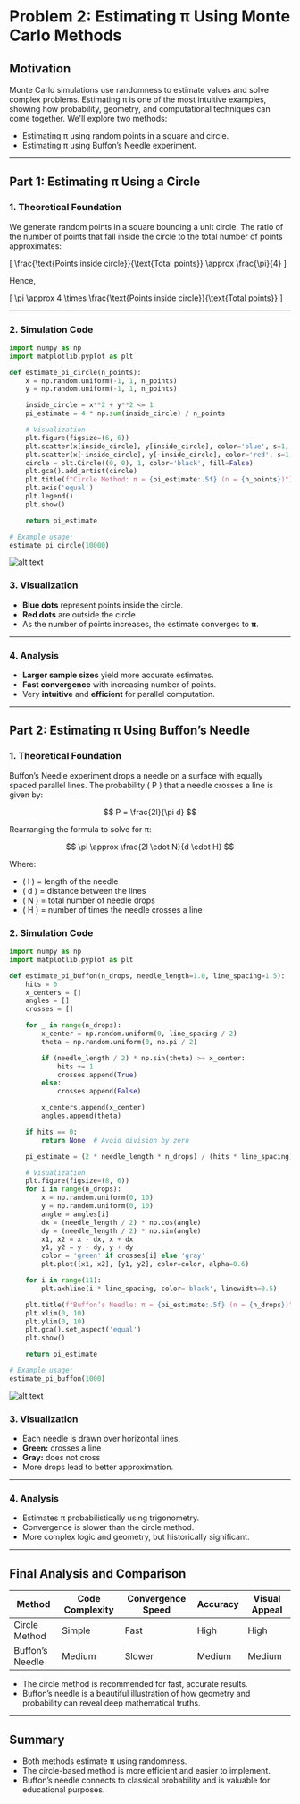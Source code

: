 # Problem 2: Estimating π Using Monte Carlo Methods

## Motivation

Monte Carlo simulations use randomness to estimate values and solve complex problems. Estimating π is one of the most intuitive examples, showing how probability, geometry, and computational techniques can come together. We'll explore two methods:

- Estimating π using random points in a square and circle.
- Estimating π using Buffon’s Needle experiment.

---

## Part 1: Estimating π Using a Circle

### 1. Theoretical Foundation

We generate random points in a square bounding a unit circle. The ratio of the number of points that fall inside the circle to the total number of points approximates:

\[
\frac{\text{Points inside circle}}{\text{Total points}} \approx \frac{\pi}{4}
\]

Hence,

\[
\pi \approx 4 \times \frac{\text{Points inside circle}}{\text{Total points}}
\]

---

### 2. Simulation Code

```python
import numpy as np
import matplotlib.pyplot as plt

def estimate_pi_circle(n_points):
    x = np.random.uniform(-1, 1, n_points)
    y = np.random.uniform(-1, 1, n_points)

    inside_circle = x**2 + y**2 <= 1
    pi_estimate = 4 * np.sum(inside_circle) / n_points

    # Visualization
    plt.figure(figsize=(6, 6))
    plt.scatter(x[inside_circle], y[inside_circle], color='blue', s=1, label='Inside Circle')
    plt.scatter(x[~inside_circle], y[~inside_circle], color='red', s=1, label='Outside Circle')
    circle = plt.Circle((0, 0), 1, color='black', fill=False)
    plt.gca().add_artist(circle)
    plt.title(f"Circle Method: π ≈ {pi_estimate:.5f} (n = {n_points})")
    plt.axis('equal')
    plt.legend()
    plt.show()

    return pi_estimate

# Example usage:
estimate_pi_circle(10000)
```
![alt text](Figure_89.png)
### 3. Visualization

- **Blue dots** represent points inside the circle.
- **Red dots** are outside the circle.
- As the number of points increases, the estimate converges to **π**.

---

### 4. Analysis

- **Larger sample sizes** yield more accurate estimates.
- **Fast convergence** with increasing number of points.
- Very **intuitive** and **efficient** for parallel computation.

---

## Part 2: Estimating π Using Buffon’s Needle

### 1. Theoretical Foundation

Buffon’s Needle experiment drops a needle on a surface with equally spaced parallel lines. The probability \( P \) that a needle crosses a line is given by:

$$
P = \frac{2l}{\pi d}
$$

Rearranging the formula to solve for π:

$$
\pi \approx \frac{2l \cdot N}{d \cdot H}
$$

Where:

- \( l \) = length of the needle  
- \( d \) = distance between the lines  
- \( N \) = total number of needle drops  
- \( H \) = number of times the needle crosses a line  

### 2. Simulation Code

```python
import numpy as np
import matplotlib.pyplot as plt

def estimate_pi_buffon(n_drops, needle_length=1.0, line_spacing=1.5):
    hits = 0
    x_centers = []
    angles = []
    crosses = []

    for _ in range(n_drops):
        x_center = np.random.uniform(0, line_spacing / 2)
        theta = np.random.uniform(0, np.pi / 2)

        if (needle_length / 2) * np.sin(theta) >= x_center:
            hits += 1
            crosses.append(True)
        else:
            crosses.append(False)

        x_centers.append(x_center)
        angles.append(theta)

    if hits == 0:
        return None  # Avoid division by zero

    pi_estimate = (2 * needle_length * n_drops) / (hits * line_spacing)

    # Visualization
    plt.figure(figsize=(8, 6))
    for i in range(n_drops):
        x = np.random.uniform(0, 10)
        y = np.random.uniform(0, 10)
        angle = angles[i]
        dx = (needle_length / 2) * np.cos(angle)
        dy = (needle_length / 2) * np.sin(angle)
        x1, x2 = x - dx, x + dx
        y1, y2 = y - dy, y + dy
        color = 'green' if crosses[i] else 'gray'
        plt.plot([x1, x2], [y1, y2], color=color, alpha=0.6)

    for i in range(11):
        plt.axhline(i * line_spacing, color='black', linewidth=0.5)

    plt.title(f"Buffon’s Needle: π ≈ {pi_estimate:.5f} (n = {n_drops})")
    plt.xlim(0, 10)
    plt.ylim(0, 10)
    plt.gca().set_aspect('equal')
    plt.show()

    return pi_estimate

# Example usage:
estimate_pi_buffon(1000)
```
![alt text](Figure_1w-1.png)
### 3. Visualization

- Each needle is drawn over horizontal lines.
- **Green:** crosses a line
- **Gray:** does not cross
- More drops lead to better approximation.

---

### 4. Analysis

- Estimates π probabilistically using trigonometry.
- Convergence is slower than the circle method.
- More complex logic and geometry, but historically significant.

---

## Final Analysis and Comparison

| Method          | Code Complexity | Convergence Speed | Accuracy | Visual Appeal |
|-----------------|-----------------|-------------------|----------|--------------|
| Circle Method   | Simple          | Fast              | High     | High         |
| Buffon’s Needle | Medium          | Slower            | Medium   | Medium       |

- The circle method is recommended for fast, accurate results.
- Buffon’s needle is a beautiful illustration of how geometry and probability can reveal deep mathematical truths.

---

## Summary

- Both methods estimate π using randomness.
- The circle-based method is more efficient and easier to implement.
- Buffon’s needle connects to classical probability and is valuable for educational purposes.
